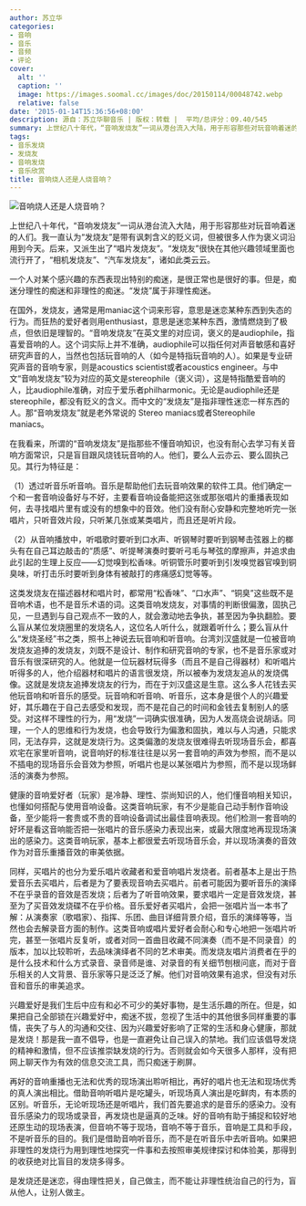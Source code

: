 ```yaml
---
author: 苏立华
categories:
- 音响
- 音乐
- 音频
- 评论
cover:
  alt: ''
  caption: ''
  image: https://images.soomal.cc/images/doc/20150114/00048742.webp
  relative: false
date: '2015-01-14T15:36:56+08:00'
description: 源自：苏立华聊音乐 | 版权：转载 |  平均/总评分：09.40/545
summary: 上世纪八十年代，“音响发烧友”一词从港台流入大陆，用于形容那些对玩音响着迷的人们。我一直认为“发烧友”是带有讽刺含义的贬义词，但被很多人作为褒义词沿用到今天。后来，又派生出了“唱片发烧友”。“发烧友”很快在其他兴趣领域里面也流行开了，“相机发烧友”、“汽车发烧友”，诸如此类云云……
tags:
- 音乐发烧
- 发烧友
- 音响发烧
- 音乐欣赏
title: 音响烧人还是人烧音响？
---
```


![音响烧人还是人烧音响？](https://images.soomal.cc/images/doc/20150114/00048742.webp)





上世纪八十年代，“音响发烧友”一词从港台流入大陆，用于形容那些对玩音响着迷的人们。我一直认为“发烧友”是带有讽刺含义的贬义词，但被很多人作为褒义词沿用到今天。后来，又派生出了“唱片发烧友”。“发烧友”很快在其他兴趣领域里面也流行开了，“相机发烧友”、“汽车发烧友”，诸如此类云云。

一个人对某个感兴趣的东西表现出特别的痴迷，是很正常也是很好的事。但是，痴迷分理性的痴迷和非理性的痴迷。“发烧”属于非理性痴迷。

在国外，发烧友，通常是用maniac这个词来形容，意思是迷恋某种东西到失态的行为。而狂热的爱好者则用enthusiast，意思是迷恋某种东西，激情燃烧到了极点，但依旧是理智的。“音响发烧友”在英文里的对应词，褒义的是audiophile，指喜爱音响的人。这个词实际上并不准确，audiophile可以指任何对声音敏感和喜好研究声音的人，当然也包括玩音响的人（如今是特指玩音响的人）。如果是专业研究声音的音响专家，则是acoustics scientist或者acoustics engineer。与中文“音响发烧友”较为对应的英文是stereophile（褒义词），这是特指酷爱音响的人，比audiophile准确，对应于爱乐者philharmonic。无论是audiophile还是stereophile，都没有贬义的含义。而中文的“发烧友”是指非理性迷恋一样东西的人。那“音响发烧友”就是老外常说的 Stereo maniacs或者Stereophile maniacs。

在我看来，所谓的“音响发烧友”是指那些不懂音响知识，也没有耐心去学习有关音响方面常识，只是盲目跟风烧钱玩音响的人。他们，要么人云亦云、要么固执己见。其行为特征是：

（1）透过听音乐听音响。音乐是帮助他们去玩音响效果的软件工具。他们确定一个和一套音响设备好与不好，主要看音响设备能把这张或那张唱片的重播表现如何，去寻找唱片里有或没有的想象中的音效。他们没有耐心安静和完整地听完一张唱片，只听音效片段，只听某几张或某类唱片，而且还是听片段。

（2）从音响播放中，听唱歌时要听到口水声、听钢琴时要听到钢琴击弦器上的榔头有在自己耳边敲击的“质感”、听提琴演奏时要听弓毛与琴弦的摩擦声，并追求由此引起的生理上反应――幻觉嗅到松香味。听铜管乐时要听到引发嗅觉器官嗅到铜臭味，听打击乐时要听到身体有被敲打的疼痛感幻觉等等。

这类发烧友在描述器材和唱片时，都常用“松香味”、“口水声”、“铜臭”这些既不是音响术语，也不是音乐术语的词。这类音响发烧友，对事情的判断很偏激，固执己见，一旦遇到与自己观点不一致的人，就会激动地去争执，甚至因为争执翻脸。要么盲从某位发烧圈里的发烧名人，这位名人听什么，就跟着听什么；要么盲从什么“发烧圣经”书之类，照书上神说去玩音响和听音响。台湾刘汉盛就是一位被音响发烧友追捧的发烧友，刘既不是设计、制作和研究音响的专家，也不是音乐家或对音乐有很深研究的人。他就是一位玩器材玩得多（而且不是自己得器材）和听唱片听得多的人，他介绍器材和唱片的语言很发烧，所以被奉为发烧友追从的发烧偶像。这就是发烧友追捧发烧友的行为，而在于刘汉盛这是生意。这么多人花钱去买他玩音响和听音乐的感受。玩音响和听音响、听音乐，这本身是很个人的兴趣爱好，其乐趣在于自己去感受和发现，而不是花自己的时间和金钱去复制别人的感受。对这样不理性的行为，用“发烧”一词确实很准确，因为人发高烧会说胡话。同理，一个人的思维和行为发烧，也会导致行为偏激和固执，难以与人沟通，只能求同，无法存异，这就是发烧行为。这类偏激的发烧友很难得去听现场音乐会，都喜欢宅在家里听音响，说音响好的标准往往是以另一套音响的声效为参照，而不是以不插电的现场音乐会音效为参照，听唱片也是以某张唱片为参照，而不是以现场鲜活的演奏为参照。

健康的音响爱好者（玩家）是冷静、理性、崇尚知识的人，他们懂音响相关知识，也懂如何搭配与使用音响设备。这类音响玩家，有不少是能自己动手制作音响设备，至少能将一套贵或不贵的音响设备调试出最佳音响表现。他们检测一套音响的好坏是看这音响能否把一张唱片的音乐感染力表现出来，或最大限度地再现现场演出的感染力。这类音响玩家，基本上都很爱去听现场音乐会，并以现场演奏的音效作为对音乐重播音效的审美依据。

同样，买唱片的也分为爱乐唱片收藏者和爱音响唱片发烧者。前者基本上是出于热爱音乐去买唱片，后者是为了要表现音响去买唱片。前者可能因为要听音乐的演绎不在乎录音的音效是否发烧；后者为了听音响效果，要求唱片一定是音效发烧，甚至为了买音效发烧碟不在乎价格。音乐爱好者买唱片，会把一张唱片当一本书了解：从演奏家（歌唱家）、指挥、乐团、曲目详细背景介绍，音乐的演绎等等，当然也会去解录音方面的制作。这类音响或唱片爱好者会耐心和专心地把一张唱片听完，甚至一张唱片反复听，或者对同一首曲目收藏不同演奏（而不是不同录音）的版本，加以比较聆听，去品味演绎者不同的艺术审美。而发烧友唱片消费者在乎的是什么技术和什么方式录音、录音师是谁、对录音的有关细节刨根问底，而对于音乐相关的人文背景、音乐家等只是泛泛了解。他们对音响效果有追求，但没有对乐音和音乐的审美追求。

兴趣爱好是我们生后中应有和必不可少的美好事物，是生活乐趣的所在。但是，如果把自己全部锁在兴趣爱好中，痴迷不拔，忽视了生活中的其他很多同样重要的事情，丧失了与人的沟通和交往、因为兴趣爱好影响了正常的生活和身心健康，那就是发烧！那是我一直不倡导，也是一直避免让自己误入的禁地。我们应该倡导发烧的精神和激情，但不应该推崇缺发烧的行为。否则就会如今天很多人那样，没有把网上聊天作为有效的信息交流工具，而只痴迷于刷屏。

再好的音响重播也无法和优秀的现场演出聆听相比，再好的唱片也无法和现场优秀的真人演出相比。借助音响听唱片是吃罐头，听现场真人演出是吃鲜肉，有本质的区别。听音乐，无论听现场还是听唱片，我们首先要追求的是音乐的感染力。没有音乐感染力的现场或录音，再发烧也是逼真的乏味。好的音响有助于捕捉和较好地还原生动的现场表演，但音响不等于现场，音响不等于音乐，音响是工具和手段，不是听音乐的目的。我们是借助音响听音乐，而不是在听音乐中去听音响。如果把非理性的发烧行为用到理性地探究一件事和去按照审美规律探讨和体验美，那得到的收获绝对比盲目的发烧多得多。

是发烧还是迷恋，得由理性把关，自己做主，而不能让非理性统治自己的行为，盲从他人，让别人做主。